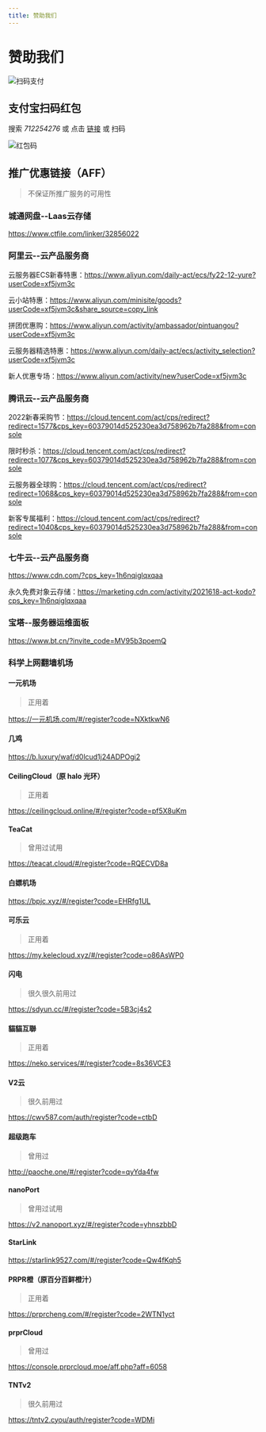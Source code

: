 ```yaml
---
title: 赞助我们
---
```

# 赞助我们

![扫码支付](https://cdn.jiecs.top/img/2022/03/about_pay.jpg)

## 支付宝扫码红包

搜索 _712254276_ 或 点击 [链接](https://qr.alipay.com/11w12861oax89w30fn98p36) 或 扫码

![红包码](https://cdn.jiecs.top/img/2022/03/about_alipayredenvelope.png?<40>)

## 推广优惠链接（AFF）

> 不保证所推广服务的可用性

### 城通网盘--Laas云存储

<https://www.ctfile.com/linker/32856022>

### 阿里云--云产品服务商

云服务器ECS新春特惠：<https://www.aliyun.com/daily-act/ecs/fy22-12-yure?userCode=xf5jvm3c>

云小站特惠：<https://www.aliyun.com/minisite/goods?userCode=xf5jvm3c&share_source=copy_link>

拼团优惠购：<https://www.aliyun.com/activity/ambassador/pintuangou?userCode=xf5jvm3c>

云服务器精选特惠：<https://www.aliyun.com/daily-act/ecs/activity_selection?userCode=xf5jvm3c>

新人优惠专场：<https://www.aliyun.com/activity/new?userCode=xf5jvm3c>

### 腾讯云--云产品服务商

2022新春采购节：<https://cloud.tencent.com/act/cps/redirect?redirect=1577&cps_key=60379014d525230ea3d758962b7fa288&from=console>

限时秒杀：<https://cloud.tencent.com/act/cps/redirect?redirect=1077&cps_key=60379014d525230ea3d758962b7fa288&from=console>

云服务器全球购：<https://cloud.tencent.com/act/cps/redirect?redirect=1068&cps_key=60379014d525230ea3d758962b7fa288&from=console>

新客专属福利：<https://cloud.tencent.com/act/cps/redirect?redirect=1040&cps_key=60379014d525230ea3d758962b7fa288&from=console>

### 七牛云--云产品服务商

<https://www.cdn.com/?cps_key=1h6nqiglqxqaa>

永久免费对象云存储：<https://marketing.cdn.com/activity/2021618-act-kodo?cps_key=1h6nqiglqxqaa>

### 宝塔--服务器运维面板

<https://www.bt.cn/?invite_code=MV95b3poemQ>

### 科学上网翻墙机场

#### 一元机场 <Badge text="60%" />

> 正用着

<https://一元机场.com/#/register?code=NXktkwN6>

#### 几鸡 <Badge text="36%" /> <Badge text="大机场" />

<https://b.luxury/waf/d0lcud1j24ADPOgi2>

#### CeilingCloud（原 halo 光环）<Badge text="30%" /> <Badge text="跑路风险" type="warning"/>

> 正用着

<https://ceilingcloud.online/#/register?code=pf5X8uKm>

#### TeaCat <Badge text="20%" />

> 曾用过试用

<https://teacat.cloud/#/register?code=RQECVD8a>

#### 白嫖机场 <Badge text="20%" />

<https://bpjc.xyz/#/register?code=EHRfg1UL>

#### 可乐云 <Badge text="19%" />

> 正用着

<https://my.kelecloud.xyz/#/register?code=o86AsWP0>

#### 闪电 <Badge text="15%" /> <Badge text="大机场" />

> 很久很久前用过

<https://sdyun.cc/#/register?code=5B3cj4s2>

#### 貓貓互聯 <Badge text="10%" />

> 正用着

<https://neko.services/#/register?code=8s36VCE3>

#### V2云 <Badge text="10%" />

> 很久前用过

<https://cwv587.com/auth/register?code=ctbD>

#### 超级跑车 <Badge text="10%" />

> 曾用过

<http://paoche.one/#/register?code=qyYda4fw>

#### nanoPort <Badge text="10%" />

> 曾用过试用

<https://v2.nanoport.xyz/#/register?code=yhnszbbD>

#### StarLink <Badge text="10%" />

<https://starlink9527.com/#/register?code=Qw4fKqh5>

#### PRPR橙（原百分百鲜橙汁） <Badge text="7%" /> <Badge text="跑路风险" type="warning"/>

> 正用着

<https://prprcheng.com/#/register?code=2WTN1yct>

#### prprCloud

> 曾用过

<https://console.prprcloud.moe/aff.php?aff=6058>

#### TNTv2 <Badge text="1%" />

> 很久前用过

<https://tntv2.cyou/auth/register?code=WDMi>
